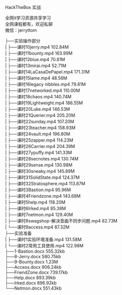 HackTheBox 实战

全网it学习资源共享学习<br>全网课程都有，欢迎私聊<br>微信：jerryttom<br>

├──实验操作部分<br> | ├──课时10jerry.mp4 102.84M<br> | ├──课时11bounty.mp4 163.99M<br> | ├──课时12blue.mp4 70.81M<br> | ├──课时13mirai.mp4 52.71M<br> | ├──课时14LaCasaDePapel.mp4 171.31M<br> | ├──课时15lame.mp4 48.56M<br> | ├──课时16legacy nibbles.mp4 79.81M<br> | ├──课时17networked.mp4 110.00M<br> | ├──课时18chaos.mp4 140.74M<br> | ├──课时19Lightweight.mp4 186.55M<br> | ├──课时20Luke.mp4 146.53M<br> | ├──课时21Querier.mp4 205.20M<br> | ├──课时22sunday.mp4 107.20M<br> | ├──课时23teacher.mp4 158.93M<br> | ├──课时24vault.mp4 196.80M<br> | ├──课时25zapper.mp4 114.23M<br> | ├──课时26Carrier.mp4 204.39M<br> | ├──课时27ypuffy.mp4 141.33M<br> | ├──课时28secnotes.mp4 130.74M<br> | ├──课时29sense.mp4 130.98M<br> | ├──课时30sneaky.mp4 145.89M<br> | ├──课时31SolidState.mp4 124.37M<br> | ├──课时32Stratosphere.mp4 113.87M<br> | ├──课时3Bastion.mp4 95.96M<br> | ├──课时4Friendzone.mp4 143.68M<br> | ├──课时5help.mp4 118.20M<br> | ├──课时6Irked.mp4 85.38M<br> | ├──课时7netmon.mp4 129.40M<br> | ├──课时8swagshop-解决音画不同步问题.mp4 82.73M<br> | └──课时9access.mp4 87.32M<br> ├──实验准备<br> | ├──课时1实验环境准备.mp4 131.58M<br> | └──课时2常用工具使用.mp4 122.98M<br> ├──1-Bastion.docx 555.32kb<br> ├──8-Jerry.docx 580.75kb<br> ├──9-Bounty.docx 1.23M<br> ├──Access.docx 906.24kb<br> ├──FriendZone.docx 739.17kb<br> ├──Help.docx 893.39kb<br> ├──Irked.docx 896.92kb<br> └──Netmon.docx 551.43kb